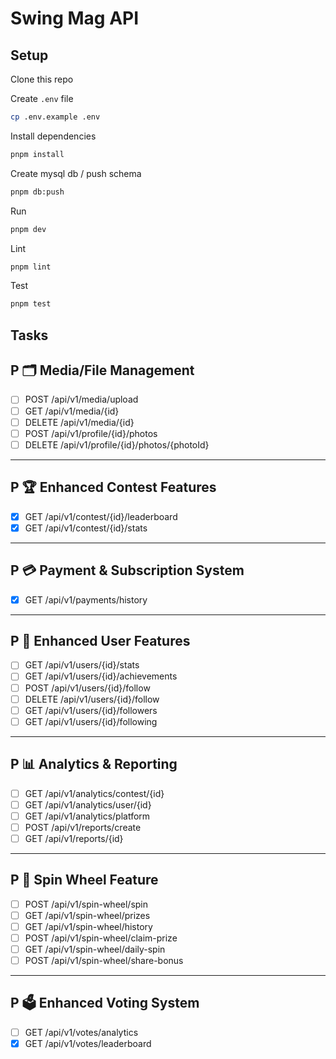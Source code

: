 # Swing Mag API

## Setup

Clone this repo

Create `.env` file

```sh
cp .env.example .env
```

Install dependencies

```sh
pnpm install
```

Create mysql db / push schema

```sh
pnpm db:push
```

Run

```sh
pnpm dev
```

Lint

```sh
pnpm lint
```

Test

```sh
pnpm test
```

## Tasks

## P 🗂️ Media/File Management

- [ ] POST /api/v1/media/upload
- [ ] GET /api/v1/media/{id}
- [ ] DELETE /api/v1/media/{id}
- [ ] POST /api/v1/profile/{id}/photos
- [ ] DELETE /api/v1/profile/{id}/photos/{photoId}

---

## P 🏆 Enhanced Contest Features

- [x] GET /api/v1/contest/{id}/leaderboard
- [x] GET /api/v1/contest/{id}/stats

---

## P 💳 Payment & Subscription System

- [x] GET /api/v1/payments/history

---

## P 👥 Enhanced User Features

- [ ] GET /api/v1/users/{id}/stats
- [ ] GET /api/v1/users/{id}/achievements
- [ ] POST /api/v1/users/{id}/follow
- [ ] DELETE /api/v1/users/{id}/follow
- [ ] GET /api/v1/users/{id}/followers
- [ ] GET /api/v1/users/{id}/following

---

## P 📊 Analytics & Reporting

- [ ] GET /api/v1/analytics/contest/{id}
- [ ] GET /api/v1/analytics/user/{id}
- [ ] GET /api/v1/analytics/platform
- [ ] POST /api/v1/reports/create
- [ ] GET /api/v1/reports/{id}

---

## P 🎡 Spin Wheel Feature

- [ ] POST /api/v1/spin-wheel/spin
- [ ] GET /api/v1/spin-wheel/prizes
- [ ] GET /api/v1/spin-wheel/history
- [ ] POST /api/v1/spin-wheel/claim-prize
- [ ] GET /api/v1/spin-wheel/daily-spin
- [ ] POST /api/v1/spin-wheel/share-bonus

---

## P 🗳️ Enhanced Voting System

- [ ] GET /api/v1/votes/analytics
- [x] GET /api/v1/votes/leaderboard
